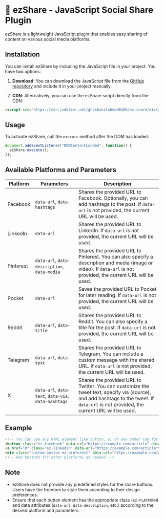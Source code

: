 # 🚀 ezShare - JavaScript Social Share Plugin

ezShare is a lightweight JavaScript plugin that enables easy sharing of content on various social media platforms.

## Installation

You can install ezShare by including the JavaScript file in your project. You have two options:

1. **Download**: You can download the JavaScript file from the [GitHub repository](https://github.com/shakilahmed0369/ez-share) and include it in your project manually.

2. **CDN**: Alternatively, you can use the ezShare script directly from the CDN:

```html
<script src="https://cdn.jsdelivr.net/gh/shakilahmed0369/ez-share/dist/ez-share.min.js"></script>
```

## Usage

To activate ezShare, call the `execute` method after the DOM has loaded:

```javascript
document.addEventListener("DOMContentLoaded", function() {
  ezShare.execute();
});
```

## Available Platforms and Parameters

| Platform  | Parameters           | Description                                                                                                                                                       |
|-----------|----------------------|-------------------------------------------------------------------------------------------------------------------------------------------------------------------|
| Facebook  | `data-url`, `data-hashtags` | Shares the provided URL to Facebook. Optionally, you can add hashtags to the post. If `data-url` is not provided, the current URL will be used.                |
| LinkedIn  | `data-url`           | Shares the provided URL to LinkedIn. If `data-url` is not provided, the current URL will be used.                                                                 |
| Pinterest | `data-url`, `data-description`, `data-media` | Shares the provided URL to Pinterest. You can also specify a description and media (image or video). If `data-url` is not provided, the current URL will be used. |
| Pocket    | `data-url`           | Saves the provided URL to Pocket for later reading. If `data-url` is not provided, the current URL will be used.                                                  |
| Reddit    | `data-url`, `data-title` | Shares the provided URL to Reddit. You can also specify a title for the post. If `data-url` is not provided, the current URL will be used.                        |
| Telegram  | `data-url`, `data-text` | Shares the provided URL to Telegram. You can include a custom message with the shared URL. If `data-url` is not provided, the current URL will be used.          |
| X         | `data-url`, `data-text`, `data-via`, `data-hashtags` | Shares the provided URL to Twitter. You can customize the tweet text, specify via (source), and add hashtags to the tweet. If `data-url` is not provided, the current URL will be used. |

## Example

```html
<!-- You can use any HTML element like button, a, or any other tag for a shareable button -->
<button class="ez-facebook" data-url="https://example.com/article" data-hashtags="news,technology">Share on Facebook</button>
<a href="#" class="ez-linkedin" data-url="https://example.com/article">Share on LinkedIn</a>
<div class="custom-button ez-pinterest" data-url="https://example.com/article" data-description="Check out this cool website!" data-media="https://example.com/image.jpg">Pin it on Pinterest</div>
<!-- Add buttons for other platforms as needed -->
```

## Note

- ezShare does not provide any predefined styles for the share buttons. Users have the freedom to style them according to their design preferences.
- Ensure that each button element has the appropriate class (`ez-PLATFORM`) and data attributes (`data-url`, `data-description`, etc.) according to the desired platform and parameters.
